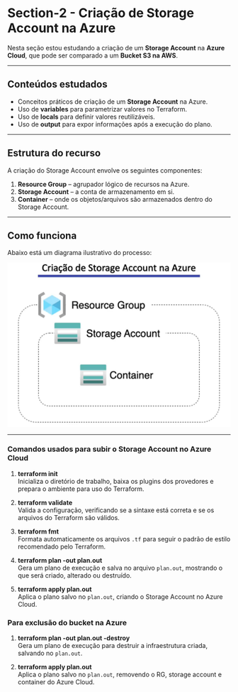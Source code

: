 # Section-2 - Criação de Storage Account na Azure

Nesta seção estou estudando a criação de um **Storage Account** na **Azure Cloud**, que pode ser comparado a um **Bucket S3 na AWS**.  

---

## Conteúdos estudados

- Conceitos práticos de criação de um **Storage Account** na Azure.  
- Uso de **variables** para parametrizar valores no Terraform.  
- Uso de **locals** para definir valores reutilizáveis.  
- Uso de **output** para expor informações após a execução do plano.  

---

## Estrutura do recurso

A criação do Storage Account envolve os seguintes componentes:  
1. **Resource Group** – agrupador lógico de recursos na Azure.  
2. **Storage Account** – a conta de armazenamento em si.  
3. **Container** – onde os objetos/arquivos são armazenados dentro do Storage Account.  

---

## Como funciona

Abaixo está um diagrama ilustrativo do processo:  

![Como funciona](./assets/how-it-works.jpg)  

---

### Comandos usados para subir o Storage Account no Azure Cloud

1. **terraform init**  
   Inicializa o diretório de trabalho, baixa os plugins dos provedores e prepara o ambiente para uso do Terraform.  

2. **terraform validate**  
   Valida a configuração, verificando se a sintaxe está correta e se os arquivos do Terraform são válidos.  

3. **terraform fmt**  
   Formata automaticamente os arquivos `.tf` para seguir o padrão de estilo recomendado pelo Terraform.  

4. **terraform plan -out plan.out**  
   Gera um plano de execução e salva no arquivo `plan.out`, mostrando o que será criado, alterado ou destruído.  

5. **terraform apply plan.out**  
   Aplica o plano salvo no `plan.out`, criando o Storage Account no Azure Cloud.  


### Para exclusão do bucket na Azure

1. **terraform plan -out plan.out -destroy**  
   Gera um plano de execução para destruir a infraestrutura criada, salvando no `plan.out`.  

2. **terraform apply plan.out**  
   Aplica o plano salvo no `plan.out`, removendo o RG, storage account e container do Azure Cloud.  
